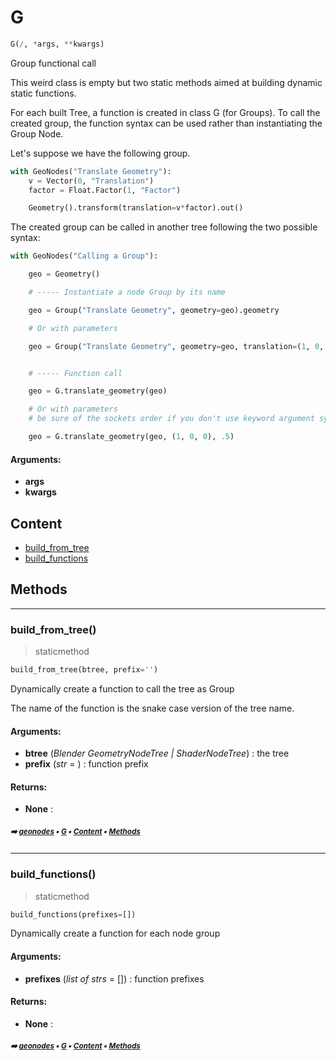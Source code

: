 # G

``` python
G(/, *args, **kwargs)
```

Group functional call

This weird class is empty but two static methods aimed at building dynamic static functions.

For each built Tree, a function is created in class G (for Groups).
To call the created group, the function syntax can be used rather than instantiating the Group Node.

Let's suppose we have the following group.

``` python
with GeoNodes("Translate Geometry"):
    v = Vector(0, "Translation")
    factor = Float.Factor(1, "Factor")

    Geometry().transform(translation=v*factor).out()
```

The created group can be called in another tree following the two possible syntax:

``` python
with GeoNodes("Calling a Group"):

    geo = Geometry()

    # ----- Instantiate a node Group by its name

    geo = Group("Translate Geometry", geometry=geo).geometry

    # Or with parameters

    geo = Group("Translate Geometry", geometry=geo, translation=(1, 0, 0), factor=.5).geometry


    # ----- Function call

    geo = G.translate_geometry(geo)

    # Or with parameters
    # be sure of the sockets order if you don't use keyword argument syntax

    geo = G.translate_geometry(geo, (1, 0, 0), .5)
```

#### Arguments:
- **args**
- **kwargs**

## Content

- [build_from_tree](g.md#build_from_tree)
- [build_functions](g.md#build_functions)

## Methods



----------
### build_from_tree()

> staticmethod

``` python
build_from_tree(btree, prefix='')
```

Dynamically create a function to call the tree as Group

The name of the function is the snake case version of the tree name.

#### Arguments:
- **btree** (_Blender GeometryNodeTree | ShaderNodeTree_) : the tree
- **prefix** (_str_ = ) : function prefix



#### Returns:
- **None** :

##### <sub>:arrow_right: [geonodes](index.md#geonodes) :black_small_square: [G](g.md#g) :black_small_square: [Content](g.md#content) :black_small_square: [Methods](g.md#methods)</sub>

----------
### build_functions()

> staticmethod

``` python
build_functions(prefixes=[])
```

Dynamically create a function for each node group

#### Arguments:
- **prefixes** (_list of strs_ = []) : function prefixes



#### Returns:
- **None** :

##### <sub>:arrow_right: [geonodes](index.md#geonodes) :black_small_square: [G](g.md#g) :black_small_square: [Content](g.md#content) :black_small_square: [Methods](g.md#methods)</sub>